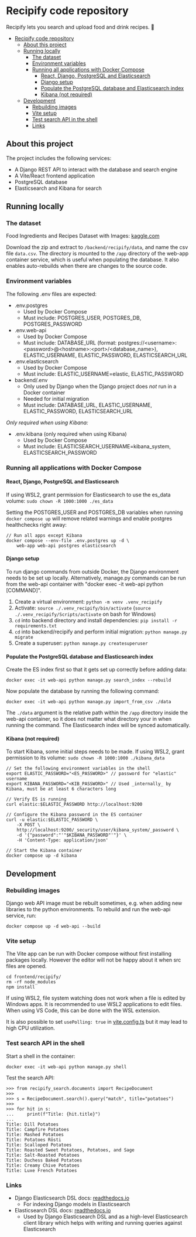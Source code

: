 # Recipify code repository

Recipify lets you search and upload food and drink recipes. 🍗

- [Recipify code repository](#recipify-code-repository)
  - [About this project](#about-this-project)
  - [Running locally](#running-locally)
    - [The dataset](#the-dataset)
    - [Environment variables](#environment-variables)
    - [Running all applications with Docker Compose](#running-all-applications-with-docker-compose)
      - [React, Django, PostgreSQL and Elasticsearch](#react-django-postgresql-and-elasticsearch)
      - [Django setup](#django-setup)
      - [Populate the PostgreSQL database and Elasticsearch index](#populate-the-postgresql-database-and-elasticsearch-index)
      - [Kibana (not required)](#kibana-not-required)
  - [Development](#development)
    - [Rebuilding images](#rebuilding-images)
    - [Vite setup](#vite-setup)
    - [Test search API in the shell](#test-search-api-in-the-shell)
    - [Links](#links)

## About this project

The project includes the following services:

- A Django REST API to interact with the database and search engine
- A Vite/React frontend application
- PostgreSQL database
- Elasticsearch and Kibana for search

## Running locally

### The dataset

Food Ingredients and Recipes Dataset with Images: [kaggle.com](https://www.kaggle.com/datasets/pes12017000148/food-ingredients-and-recipe-dataset-with-images/data)

Download the zip and extract to `/backend/recipify/data`, and name the csv file `data.csv`. The directory is mounted to the `/app` directory of the web-app container service, which is useful when populating the database. It also enables auto-rebuilds when there are changes to the source code.

### Environment variables

The following .env files are expected:

- .env.postgres
  - Used by Docker Compose
  - Must include: POSTGRES_USER, POSTGRES_DB, POSTGRES_PASSWORD
- .env.web-api
  - Used by Docker Compose
  - Must include: DATABASE_URL (format: postgres://\<username>:\<password>@\<hostname>:\<port>/\<database_name>), ELASTIC_USERNAME, ELASTIC_PASSWORD, ELASTICSEARCH_URL
- .env.elasticsearch
  - Used by Docker Compose
  - Must include: ELASTIC_USERNAME=elastic, ELASTIC_PASSWORD
- backend/.env
  - Only used by Django when the Django project does _not_ run in a Docker container
  - Needed for initial migration
  - Must include: DATABASE_URL, ELASTIC_USERNAME, ELASTIC_PASSWORD, ELASTICSEARCH_URL

_Only required when using Kibana:_

- .env.kibana (only required when using Kibana)
  - Used by Docker Compose
  - Must include: ELASTICSEARCH_USERNAME=kibana_system, ELASTICSEARCH_PASSWORD

### Running all applications with Docker Compose

#### React, Django, PostgreSQL and Elasticsearch

If using WSL2, grant permission for Elasticsearch to use the es_data volume: `sudo chown -R 1000:1000 ./es_data`

Setting the POSTGRES_USER and POSTGRES_DB variables when running `docker compose up` will remove related warnings and enable postgres healthchecks right away:

```
// Run all apps except Kibana
docker compose --env-file .env.postgres up -d \
    web-app web-api postgres elasticsearch
```

#### Django setup

To run django commands from outside Docker, the Django environment needs to be set up locally. Alternatively, manage.py commands can be run from the web-api container with "docker exec -it web-api python [COMMAND]".

1. Create a virtual environment: `python -m venv .venv_recipify`
2. Activate: `source ./.venv_recipify/bin/activate` (`source ./.venv_recipify/Scripts/activate` on bash for Windows)
3. `cd` into backend directory and install dependencies: `pip install -r requirements.txt`
4. `cd` into backend/recipify and perform initial migration: `python manage.py migrate`
5. Create a superuser: `python manage.py createsuperuser`

#### Populate the PostgreSQL database and Elasticsearch index

Create the ES index first so that it gets set up correctly before adding data:

`docker exec -it web-api python manage.py search_index --rebuild`

Now populate the database by running the following command:

`docker exec -it web-api python manage.py import_from_csv ./data`

The `./data` argument is the relative path within the `/app` directory inside the web-api container, so it does not matter what directory your in when running the command. The Elasticsearch index will be synced automatically.

#### Kibana (not required)

To start Kibana, some initial steps needs to be made. If using WSL2, grant permission to its volume: `sudo chown -R 1000:1000 ./kibana_data`

```
// Set the following environment variables in the shell
export ELASTIC_PASSWORD="<ES_PASSWORD>" // password for "elastic" username
export KIBANA_PASSWORD="<KIB_PASSWORD>" // Used _internally_ by Kibana, must be at least 6 characters long

// Verify ES is running
curl elastic:$ELASTIC_PASSWORD http://localhost:9200

// Configure the Kibana password in the ES container
curl -u elastic:$ELASTIC_PASSWORD \
    -X POST \
    http://localhost:9200/_security/user/kibana_system/_password \
    -d '{"password":"'"$KIBANA_PASSWORD"'"}' \
    -H 'Content-Type: application/json'

// Start the Kibana container
docker compose up -d kibana
```

## Development

### Rebuilding images

Django web API image must be rebuilt sometimes, e.g. when adding new libraries to the python environments. To rebuild and run the web-api service, run:

`docker compose up -d web-api --build`

### Vite setup

The Vite app can be run with Docker compose without first installing packages locally. However the editor will not be happy about it when src files are opened.

```
cd frontend/recipify/
rm -rf node_modules
npm install
```

If using WSL2, file system watching does not work when a file is edited by Windows apps. It is recommended to use WSL2 applications to edit files. When using VS Code, this can be done with the WSL extension.

It is also possible to set `usePolling: true` in [vite.config.ts](/frontend/recipify/vite.config.ts) but it may lead to high CPU utilization.

### Test search API in the shell

Start a shell in the container:

`docker exec -it web-api python manage.py shell`

Test the search API:

```
>>> from recipify_search.documents import RecipeDocument
>>>
>>> s = RecipeDocument.search().query("match", title="potatoes")
>>>
>>> for hit in s:
...     print(f"Title: {hit.title}")
...
Title: Dill Potatoes
Title: Campfire Potatoes
Title: Mashed Potatoes
Title: Potatoes Rösti
Title: Scalloped Potatoes
Title: Roasted Sweet Potatoes, Potatoes, and Sage
Title: Salt-Roasted Potatoes
Title: Duchess Baked Potatoes
Title: Creamy Chive Potatoes
Title: Luxe French Potatoes
```

### Links

- Django Elasticsearch DSL docs: [readthedocs.io](https://django-elasticsearch-dsl.readthedocs.io/)
  - For indexing Django models in Elasticsearch
- Elasticsearch DSL docs: [readthedocs.io](https://elasticsearch-dsl.readthedocs.io/en/latest/)
  - Used by Django Elasticsearch DSL and as a high-level Elasticsearch client library which helps with writing and running queries against Elasticsearch
